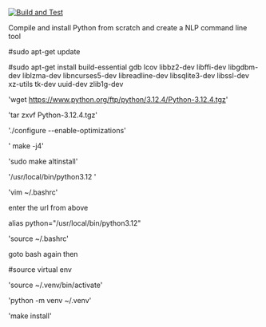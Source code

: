 
[![Build and Test](https://github.com/cheranratnam87/NLP_Text_Blob/actions/workflows/main.yml/badge.svg)](https://github.com/cheranratnam87/NLP_Text_Blob/actions/workflows/main.yml)

Compile and install Python from scratch and create a NLP command line tool

#sudo apt-get update

#sudo apt-get install build-essential gdb lcov libbz2-dev libffi-dev libgdbm-dev liblzma-dev libncurses5-dev libreadline-dev libsqlite3-dev libssl-dev xz-utils tk-dev uuid-dev zlib1g-dev

'wget https://www.python.org/ftp/python/3.12.4/Python-3.12.4.tgz'

'tar zxvf Python-3.12.4.tgz'

'./configure --enable-optimizations'

' make -j4'

'sudo make altinstall'

'/usr/local/bin/python3.12 '

'vim ~/.bashrc'

enter the url from above

alias python="/usr/local/bin/python3.12"

'source ~/.bashrc'

goto bash again then

#source virtual env

'source ~/.venv/bin/activate'

'python -m venv ~/.venv'

'make install'
